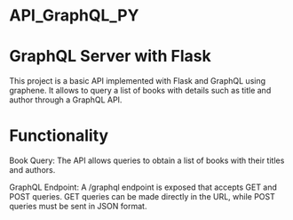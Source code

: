 # API_GraphQL_PY
# GraphQL Server with Flask
This project is a basic API implemented with Flask and GraphQL using graphene. It allows to query a list of books with details such as title and author through a GraphQL API.

# Functionality
Book Query: The API allows queries to obtain a list of books with their titles and authors.

GraphQL Endpoint: A /graphql endpoint is exposed that accepts GET and POST queries. GET queries can be made directly in the URL, while POST queries must be sent in JSON format.